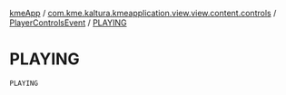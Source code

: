 [kmeApp](../../index.md) / [com.kme.kaltura.kmeapplication.view.view.content.controls](../index.md) / [PlayerControlsEvent](index.md) / [PLAYING](./-p-l-a-y-i-n-g.md)

# PLAYING

`PLAYING`
